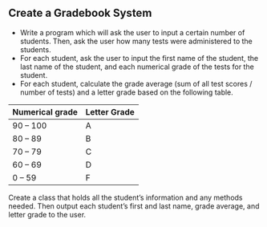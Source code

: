 ## Create a Gradebook System 

-   Write a program which will ask the user to input a certain number of students. Then, ask the user
how many tests were administered to the students.
-   For each student, ask the user to input the first name of the student, the last name of the student,
and each numerical grade of the tests for the student.
-   For each student, calculate the grade average (sum of all test scores / number of tests) and a letter
grade based on the following table.

|Numerical grade| Letter Grade|
|--------------|-------|
|90 – 100      |      A|
|80 – 89       |      B|
|70 – 79       |      C|
|60 – 69       |      D|
|0 – 59        |      F|


Create a class that holds all the student’s information and any methods needed.
Then output each student’s first and last name, grade average, and letter grade to the user.